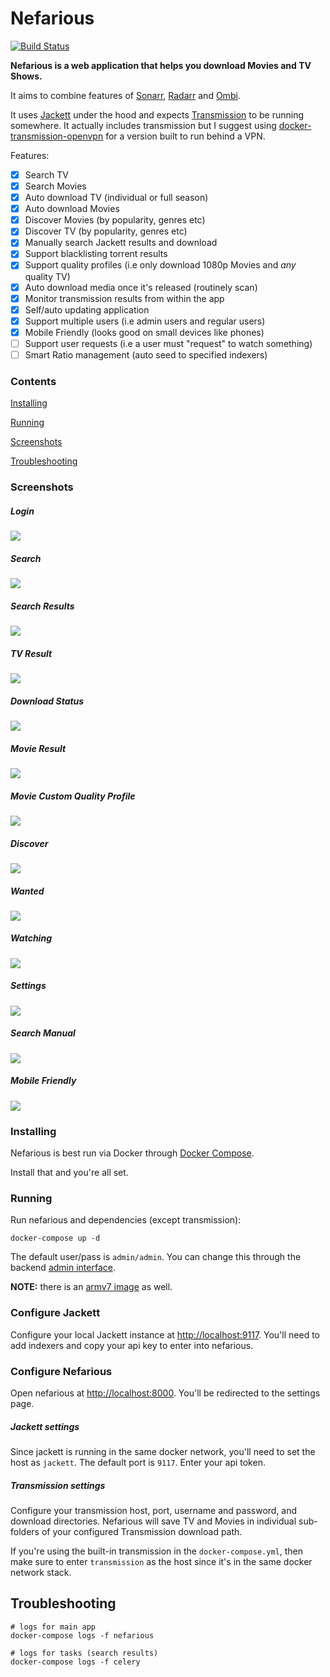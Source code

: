 # Nefarious

[![Build Status](https://travis-ci.org/lardbit/nefarious.svg?branch=master)](https://travis-ci.org/lardbit/nefarious)

**Nefarious is a web application that helps you download Movies and TV Shows.**

It aims to combine features of [Sonarr](https://github.com/Sonarr/Sonarr/), [Radarr](https://github.com/Radarr/Radarr) and [Ombi](https://github.com/tidusjar/Ombi).

It uses [Jackett](https://github.com/Jackett/Jackett/) under the hood and expects [Transmission](https://transmissionbt.com/) to be running somewhere.  It actually includes transmission but I suggest using [docker-transmission-openvpn](https://github.com/haugene/docker-transmission-openvpn) for a version built to run behind a VPN.

Features:
- [x] Search TV
- [x] Search Movies
- [x] Auto download TV (individual or full season)
- [x] Auto download Movies
- [x] Discover Movies (by popularity, genres etc)
- [x] Discover TV (by popularity, genres etc)
- [x] Manually search Jackett results and download
- [x] Support blacklisting torrent results
- [X] Support quality profiles (i.e only download 1080p Movies and *any* quality TV)
- [x] Auto download media once it's released (routinely scan)
- [x] Monitor transmission results from within the app
- [x] Self/auto updating application
- [x] Support multiple users (i.e admin users and regular users)
- [x] Mobile Friendly (looks good on small devices like phones)
- [ ] Support user requests (i.e a user must "request" to watch something)
- [ ] Smart Ratio management (auto seed to specified indexers)

### Contents

[Installing](#installing)

[Running](#running)

[Screenshots](#screenshots)

[Troubleshooting](#troubleshooting)

### Screenshots

##### Login
![](/screenshots/login.png?raw=true)
##### Search
![](/screenshots/search-blank.png?raw=true)
##### Search Results
![](/screenshots/search-results.png?raw=true)
##### TV Result
![](/screenshots/media-tv-result.png?raw=true)
##### Download Status
![](/screenshots/media-status.png?raw=true)
##### Movie Result
![](/screenshots/media-movie-result.png?raw=true)
##### Movie Custom Quality Profile
![](/screenshots/media-movie-custom-quality-profile.png?raw=true)
##### Discover
![](/screenshots/discover.png?raw=true)
##### Wanted
![](/screenshots/wanted.png?raw=true)
##### Watching
![](/screenshots/watching.png?raw=true)
##### Settings
![](/screenshots/settings.png?raw=true)
##### Search Manual
![](/screenshots/search-manual.png?raw=true)
##### Mobile Friendly
![](/screenshots/search-mobile.png?raw=true)


### Installing

Nefarious is best run via Docker through [Docker Compose](https://docs.docker.com/compose/install/).

Install that and you're all set.

### Running

Run nefarious and dependencies (except transmission):
    
    docker-compose up -d

The default user/pass is `admin/admin`.  You can change this through the backend [admin interface](http://localhost:8000/admin/auth/user/1/password/).

**NOTE:** there is an [armv7 image](https://hub.docker.com/r/lardbit/nefarious/tags/) as well.

### Configure Jackett

Configure your local Jackett instance at [http://localhost:9117](http://localhost:9117).  You'll need to add indexers and copy your api key to enter into nefarious.

### Configure Nefarious

Open nefarious at [http://localhost:8000](http://localhost:8000).  You'll be redirected to the settings page.

##### Jackett settings

Since jackett is running in the same docker network, you'll need to set the host as `jackett`.  The default port is `9117`.  Enter your api token.

##### Transmission settings

Configure your transmission host, port, username and password, and download directories.  Nefarious will save TV and Movies in individual sub-folders of your configured Transmission download path.

If you're using the built-in transmission in the `docker-compose.yml`, then make sure to enter `transmission` as the host since it's in the same docker network stack.

## Troubleshooting
   
    # logs for main app
    docker-compose logs -f nefarious

    # logs for tasks (search results)
    docker-compose logs -f celery
